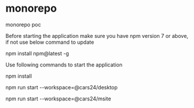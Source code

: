 # monorepo
monorepo poc

Before starting the application make sure you have npm version 7 or above, if not use below command to update

npm install npm@latest -g

Use following commands to start the application

npm install

npm run start --workspace=@cars24/desktop

npm run start --workspace=@cars24/msite
